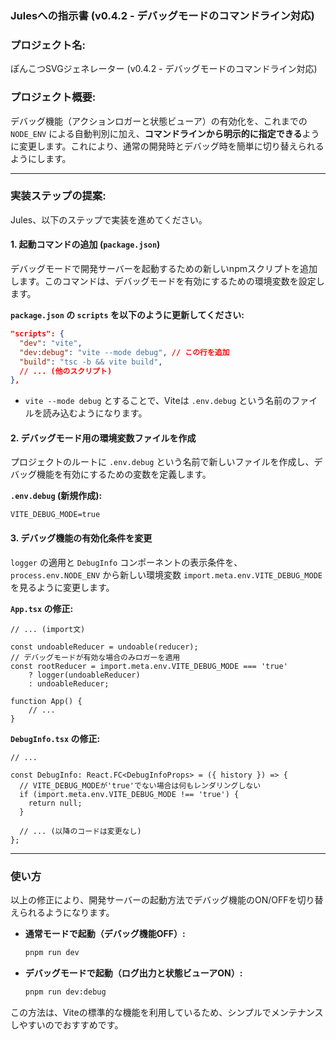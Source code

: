 ### Julesへの指示書 (v0.4.2 - デバッグモードのコマンドライン対応)

### **プロジェクト名:**

ぽんこつSVGジェネレーター (v0.4.2 - デバッグモードのコマンドライン対応)

### **プロジェクト概要:**

デバッグ機能（アクションロガーと状態ビューア）の有効化を、これまでの `NODE_ENV` による自動判別に加え、**コマンドラインから明示的に指定できる**ように変更します。これにより、通常の開発時とデバッグ時を簡単に切り替えられるようにします。

-----

### **実装ステップの提案:**

Jules、以下のステップで実装を進めてください。

#### 1\. 起動コマンドの追加 (`package.json`)

デバッグモードで開発サーバーを起動するための新しいnpmスクリプトを追加します。このコマンドは、デバッグモードを有効にするための環境変数を設定します。

**`package.json` の `scripts` を以下のように更新してください:**

```json:package.json
"scripts": {
  "dev": "vite",
  "dev:debug": "vite --mode debug", // この行を追加
  "build": "tsc -b && vite build",
  // ... (他のスクリプト)
},
```

  * `vite --mode debug` とすることで、Viteは `.env.debug` という名前のファイルを読み込むようになります。

#### 2\. デバッグモード用の環境変数ファイルを作成

プロジェクトのルートに `.env.debug` という名前で新しいファイルを作成し、デバッグ機能を有効にするための変数を定義します。

**`.env.debug` (新規作成):**

```
VITE_DEBUG_MODE=true
```

#### 3\. デバッグ機能の有効化条件を変更

`logger` の適用と `DebugInfo` コンポーネントの表示条件を、`process.env.NODE_ENV` から新しい環境変数 `import.meta.env.VITE_DEBUG_MODE` を見るように変更します。

**`App.tsx` の修正:**

```typescript:src/app.tsx
// ... (import文)

const undoableReducer = undoable(reducer);
// デバッグモードが有効な場合のみロガーを適用
const rootReducer = import.meta.env.VITE_DEBUG_MODE === 'true'
    ? logger(undoableReducer)
    : undoableReducer;

function App() {
    // ...
}
```

**`DebugInfo.tsx` の修正:**

```tsx:src/components/debuginfo.tsx
// ...

const DebugInfo: React.FC<DebugInfoProps> = ({ history }) => {
  // VITE_DEBUG_MODEが'true'でない場合は何もレンダリングしない
  if (import.meta.env.VITE_DEBUG_MODE !== 'true') {
    return null;
  }

  // ... (以降のコードは変更なし)
};
```

-----

### 使い方

以上の修正により、開発サーバーの起動方法でデバッグ機能のON/OFFを切り替えられるようになります。

  * **通常モードで起動（デバッグ機能OFF）:**

    ```bash
    pnpm run dev
    ```

  * **デバッグモードで起動（ログ出力と状態ビューアON）:**

    ```bash
    pnpm run dev:debug
    ```

この方法は、Viteの標準的な機能を利用しているため、シンプルでメンテナンスしやすいのでおすすめです。